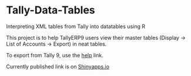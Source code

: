 # Tally-Data-Tables
Interpreting XML tables from Tally into datatables using R

This project is to help TallyERP9 users view their master tables (Display -> List of Accounts -> Export) in neat tables.

To export from Tally 9, use the [help](http://www.tallysolutions.com/website/CHM/TallyERP9/Data_Management/Exporting_Data_from_Masters_in_Tally.ERP_9.htm) link.

Currently published link is on [Shinyapps.io](https://sachinsancheti.shinyapps.io/Tally-Master-Data-Tables/)
